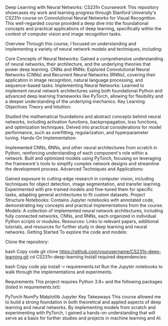 Deep Learning with Neural Networks: CS231n Coursework
This repository showcases my work and learning progress through Stanford University's CS231n course on Convolutional Neural Networks for Visual Recognition. This well-regarded course provided a deep dive into the foundational concepts and practical applications of deep learning, specifically within the context of computer vision and image recognition tasks.

Overview
Through this course, I focused on understanding and implementing a variety of neural network models and techniques, including:

Core Concepts of Neural Networks: Gained a comprehensive understanding of neural networks, their architecture, and the underlying theories that power deep learning.
CNNs and RNNs: Explored Convolutional Neural Networks (CNNs) and Recurrent Neural Networks (RNNs), covering their application in image recognition, natural language processing, and sequence-based tasks.
Implementing Neural Networks: Learned to implement neural network architectures using both foundational Python and advanced deep learning frameworks like PyTorch, allowing for flexibility and a deeper understanding of the underlying mechanics.
Key Learning Objectives
Theory and Intuition:

Studied the mathematical foundations and abstract concepts behind neural networks, including activation functions, backpropagation, loss functions, and optimization techniques.
Delved into practical considerations for model performance, such as overfitting, regularization, and hyperparameter tuning.
Hands-On Implementation:

Implemented CNNs, RNNs, and other neural architectures from scratch in Python, reinforcing understanding of each component's role within a network.
Built and optimized models using PyTorch, focusing on leveraging the framework's tools to simplify complex network designs and streamline the development process.
Advanced Techniques and Applications:

Gained exposure to cutting-edge research in computer vision, including techniques for object detection, image segmentation, and transfer learning.
Experimented with pre-trained models and fine-tuned them for specific tasks, adapting general architectures to fit custom datasets.
Project Structure
Notebooks: Contains Jupyter notebooks with annotated code, demonstrating key concepts and practical implementations from the course.
Models: A collection of implemented neural network architectures, including fully connected networks, CNNs, and RNNs, each organized in individual Python scripts or modules.
Resources: Links to relevant papers, additional tutorials, and resources for further study in deep learning and neural networks.
Getting Started
To explore the code and models:

Clone the repository:

bash
Copy code
git clone https://github.com/yourusername/CS231n-deep-learning.git
cd CS231n-deep-learning
Install required dependencies:

bash
Copy code
pip install -r requirements.txt
Run the Jupyter notebooks to walk through the implementations and experiments.

Requirements
This project requires Python 3.8+ and the following packages (listed in requirements.txt):

PyTorch
NumPy
Matplotlib
Jupyter
Key Takeaways
This course allowed me to build a strong foundation in both theoretical and applied aspects of deep learning and neural networks. By implementing models from scratch and experimenting with PyTorch, I gained a hands-on understanding that will serve as a basis for further studies and projects in machine learning and AI.

